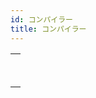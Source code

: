 ```yaml
---
id: コンパイラー
title: コンパイラー
---
```


|                                                                                              |
| -------------------------------------------------------------------------------------------- |
| [<!-- INCLUDE #_command_.Compile project.Syntax -->](../../commands/compile-project.md)<br/> |
| [<!-- INCLUDE #_command_.IDLE.Syntax -->](../../commands-legacy/idle.md)<br/>                |
